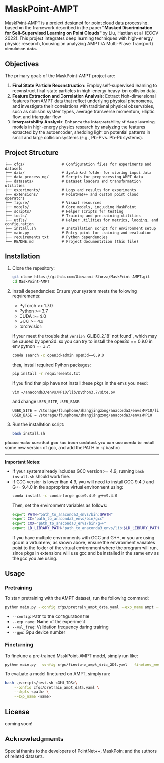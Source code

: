 # MaskPoint-AMPT

MaskPoint-AMPT is a project designed for point cloud data processing, based on the framework described in the paper **"Masked Discrimination for Self-Supervised Learning on Point Clouds"** by Liu, Haotian et al. (ECCV 2022). This project integrates deep learning techniques with high-energy physics research, focusing on analyzing AMPT (A Multi-Phase Transport) simulation data.

## Objectives

The primary goals of the MaskPoint-AMPT project are:

1. **Final State Particle Reconstruction**: Employ self-supervised learning to reconstruct final-state particles in high-energy heavy-ion collision data.
2. **Feature Extraction and Correlation Analysis**: Extract high-dimensional features from AMPT data that reflect underlying physical phenomena, and investigate their correlations with traditional physical observables, such as collision system types, average transverse momentum, elliptic flow, and triangular flow.
3. **Interpretability Analysis**: Enhance the interpretability of deep learning models in high-energy physics research by analyzing the features extracted by the autoencoder, shedding light on potential patterns in small and large collision systems (e.g., Pb-P vs. Pb-Pb systems).

## Project Structure

```
├── cfgs/                 # Configuration files for experiments and datasets
├── data/                 # Symlinked folder for storing input data
├── data_processing/      # Scripts for preprocessing AMPT data
├── datasets/             # Dataset loaders and transformation utilities
├── experiments/          # Logs and results for experiments
├── extensions/           # PointNet++ and custom point cloud operators
├── figure/               # Visual resources
├── models/               # Core models, including MaskPoint
├── scripts/              # Helper scripts for testing
├── tools/                # Training and pretraining utilities
├── utils/                # Helper utilities for metrics, logging, and configuration
├── install.sh            # Installation script for environment setup
├── main.py               # Entry point for training and evaluation
├── requirements.txt      # Python dependencies
└── README.md             # Project documentation (this file)
```

## Installation

1. Clone the repository:
   ```bash
   git clone https://github.com/Giovanni-Sforza/MaskPoint-AMPT.git
   cd MaskPoint-AMPT
   ```

2. Install dependencies:
   Ensure your system meets the following requirements:
   - PyTorch >= 1.7.0
   - Python >= 3.7
   - CUDA >= 9.0
   - GCC >= 4.9
   - torchvision

   if your meet the trouble that `version `GLIBC_2.18' not found`, which may be caused by open3d. so you can try to install the open3d == 0.9.0 in env python == 3.7:
   ```bash
   conda search -c open3d-admin open3d==0.9.0
   ```

   then, install required Python packages:
   ```bash
   pip install -r requirements.txt
   ```

   if you find that pip have not install these pkgs in the envs you need:
   ```bash
   vim ~/anaconda3/envs/MP10/lib/python3.7/site.py
   ```

   and change `USER_SITE`, `USER_BASE`:
   ```bash
   USER_SITE = /storage/fdunphome/zhangjingzong/anaconda3/envs/MP10/lib/python3.7/site-packages
   USER_BASE = /storage/fdunphome/zhangjingzong/anaconda3/envs/MP10
   ```

3. Run the installation script:
   ```bash
   bash install.sh
   ```
please make sure that gcc has been updated. you can use conda to install some new version of gcc, and add the PATH in ~/.bashrc

---
**Important Notes**:
   - If your system already includes GCC version >= 4.9, running `bash install.sh` should work fine.
   - If GCC version is lower than 4.9, you will need to install GCC 9.4.0 and G++ 9.4.0 in the appropriate virtual environment using:
     ```bash
     conda install -c conda-forge gcc=9.4.0 g++=9.4.0
     ```
     Then, set the environment variables as follows:
     ```bash
     export PATH="path_to_anaconda3_envs/bin:$PATH"
     export CC="path_to_anaconda3_envs/bin/gcc"
     export CXX="path_to_anaconda3_envs/bin/g++"
     export LD_LIBRARY_PATH="path_to_anaconda3_envs/lib:$LD_LIBRARY_PATH"
     ```
     If you have multiple environments with GCC and G++, or you are using gcc in a virtual env, as shown above, ensure the environment variables point to the folder of the virtual environment where the program will run, since pkgs in extensions will use gcc and be installed in the same env as the gcc you are using. 


## Usage

### Pretraining
To start pretraining with the AMPT dataset, run the following command:
```bash
python main.py --config cfgs/pretrain_ampt_data.yaml --exp_name ampt --val_freq 10 --gpu 0
```

- `--config`: Path to the configuration file
- `--exp_name`: Name of the experiment
- `--val_freq`: Validation frequency during training
- `--gpu`: Gpu device number
### Fineturning

To finetune a pre-trained MaskPoint-AMPT model, simply run like:
```bash
python main.py --config cfgs/finetune_ampt_data_2D6.yaml --finetune_model --ckpts experiments/pretrain_ampt_data_2D6/ampt_2D6/ckpt-last.pth --exp_name ampt_data_2D6 --gpu 0
```

To evaluate a model finetuned on AMPT, simply run:
```bash
bash ./scripts/test.sh <GPU_IDS>\
    --config cfgs/pretrain_ampt_data.yaml \
    --ckpts <path> \
    --exp_name <name>
```

## License
coming soon!

## Acknowledgments
Special thanks to the developers of PointNet++, MaskPoint and the authors of related datasets.

